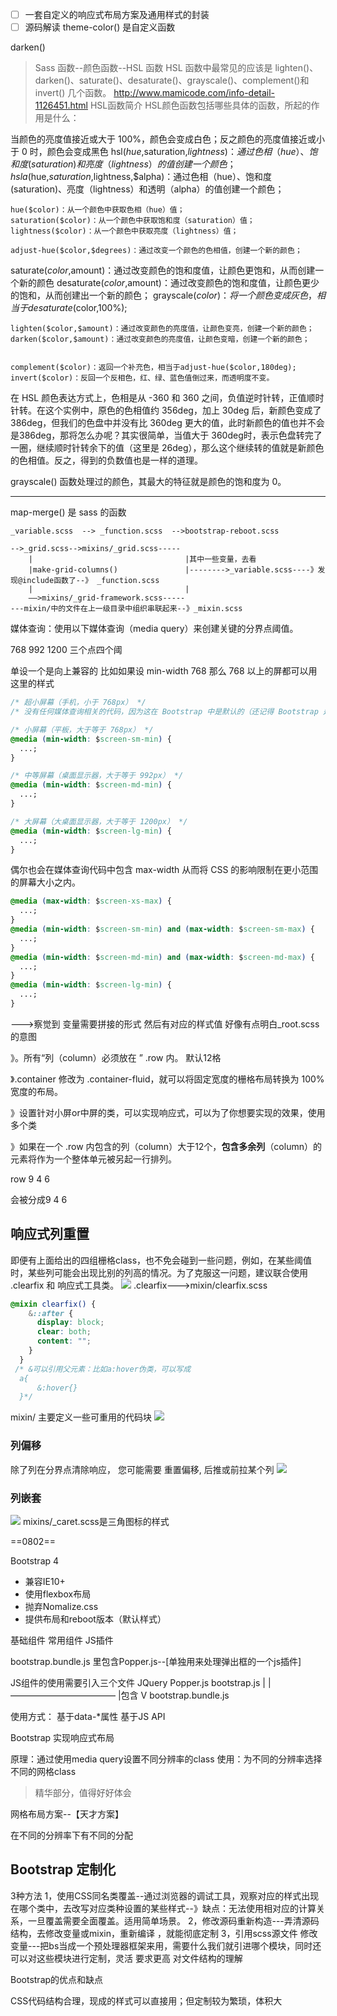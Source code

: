 - [ ] 一套自定义的响应式布局方案及通用样式的封装
- [ ] 源码解读
      theme-color() 是自定义函数

darken()

> Sass 函数--颜色函数--HSL 函数
> HSL 函数中最常见的应该是 lighten()、darken()、saturate()、desaturate()、grayscale()、complement()和 invert() 几个函数。
> http://www.mamicode.com/info-detail-1126451.html
HSL函数简介
HSL颜色函数包括哪些具体的函数，所起的作用是什么：

当颜色的亮度值接近或大于 100%，颜色会变成白色；反之颜色的亮度值接近或小于 0 时，颜色会变成黑色
    hsl($hue,$saturation,$lightness)：通过色相（hue）、饱和度(saturation)和亮度（lightness）的值创建一个颜色；
    hsla($hue,$saturation,$lightness,$alpha)：通过色相（hue）、饱和度(saturation)、亮度（lightness）和透明（alpha）的值创建一个颜色；

    hue($color)：从一个颜色中获取色相（hue）值；
    saturation($color)：从一个颜色中获取饱和度（saturation）值；
    lightness($color)：从一个颜色中获取亮度（lightness）值；

    adjust-hue($color,$degrees)：通过改变一个颜色的色相值，创建一个新的颜色；

saturate($color,$amount)：通过改变颜色的饱和度值，让颜色更饱和，从而创建一个新的颜色
    desaturate($color,$amount)：通过改变颜色的饱和度值，让颜色更少的饱和，从而创建出一个新的颜色；
    grayscale($color)：将一个颜色变成灰色，相当于desaturate($color,100%);
    
    lighten($color,$amount)：通过改变颜色的亮度值，让颜色变亮，创建一个新的颜色；
    darken($color,$amount)：通过改变颜色的亮度值，让颜色变暗，创建一个新的颜色；

    
    complement($color)：返回一个补充色，相当于adjust-hue($color,180deg);
    invert($color)：反回一个反相色，红、绿、蓝色值倒过来，而透明度不变。

在 HSL 颜色表达方式上，色相是从 -360 和 360 之间，负值逆时针转，正值顺时针转。在这个实例中，原色的色相值约 356deg，加上 30deg 后，新颜色变成了 386deg，但我们的色盘中并没有比 360deg 更大的值，此时新颜色的值也并不会是386deg，那将怎么办呢？其实很简单，当值大于 360deg时，表示色盘转完了一圈，继续顺时针转余下的值（这里是 26deg），那么这个继续转的值就是新颜色的色相值。反之，得到的负数值也是一样的道理。

grayscale() 函数处理过的颜色，其最大的特征就是颜色的饱和度为 0。

---

map-merge() 是 sass 的函数

```
_variable.scss  --> _function.scss  -->bootstrap-reboot.scss

-->_grid.scss-->mixins/_grid.scss-----
    |                                  |其中一些变量，去看
    |make-grid-columns()               |-------->_variable.scss----》发现@include函数了--》 _function.scss
    |                                  |
    ——>mixins/_grid-framework.scss-----
---mixin/中的文件在上一级目录中组织串联起来--》_mixin.scss
```

媒体查询：使用以下媒体查询（media query）来创建关键的分界点阈值。

768 992 1200 三个点四个阈

单设一个是向上兼容的 比如如果设 min-width 768 那么 768 以上的屏都可以用这里的样式

```css
/* 超小屏幕（手机，小于 768px） */
/* 没有任何媒体查询相关的代码，因为这在 Bootstrap 中是默认的（还记得 Bootstrap 是移动设备优先） */

/* 小屏幕（平板，大于等于 768px） */
@media (min-width: $screen-sm-min) {
  ...;
}

/* 中等屏幕（桌面显示器，大于等于 992px） */
@media (min-width: $screen-md-min) {
  ...;
}

/* 大屏幕（大桌面显示器，大于等于 1200px） */
@media (min-width: $screen-lg-min) {
  ...;
}
```

偶尔也会在媒体查询代码中包含 max-width 从而将 CSS 的影响限制在更小范围的屏幕大小之内。

```css
@media (max-width: $screen-xs-max) {
  ...;
}
@media (min-width: $screen-sm-min) and (max-width: $screen-sm-max) {
  ...;
}
@media (min-width: $screen-md-min) and (max-width: $screen-md-max) {
  ...;
}
@media (min-width: $screen-lg-min) {
  ...;
}
```

--->察觉到 变量需要拼接的形式 然后有对应的样式值  好像有点明白_root.scss的意图

》。所有“列（column）必须放在 ” .row 内。 默认12格

》.container 修改为 .container-fluid，就可以将固定宽度的栅格布局转换为 100% 宽度的布局。

》设置针对小屏or中屏的类，可以实现响应式，可以为了你想要实现的效果，使用多个类

》如果在一个 .row 内包含的列（column）大于12个，**包含多余列**（column）的元素将作为一个整体单元被另起一行排列。

row
    9
    4
    6

会被分成9
        4 6

## 响应式列重置
即便有上面给出的四组栅格class，也不免会碰到一些问题，例如，在某些阈值时，某些列可能会出现比别的列高的情况。为了克服这一问题，建议联合使用 .clearfix 和 响应式工具类。
![]('./assets/clearfix.png')
.clearfix--->mixin/clearfix.scss
```scss
@mixin clearfix() {
    &::after {
      display: block;
      clear: both;
      content: "";
    }
  }
 /* &可以引用父元素：比如a:hover伪类，可以写成
  a{
      &:hover{}
  }*/
```
mixin/ 主要定义一些可重用的代码块 
![]('./assets/列排序.png')
### 列偏移
除了列在分界点清除响应， 您可能需要 重置偏移, 后推或前拉某个列
![]('./assets/列偏移.png')
### 列嵌套
![]('./assets/列嵌套.png')
mixins/_caret.scss是三角图标的样式


==0802==

Bootstrap 4

- 兼容IE10+
- 使用flexbox布局
- 抛弃Nomalize.css
- 提供布局和reboot版本（默认样式）

基础组件 常用组件 JS插件

bootstrap.bundle.js 里包含Popper.js--[单独用来处理弹出框的一个js插件]

JS组件的使用需要引入三个文件
JQuery Popper.js bootstrap.js
          |         |
          ————————————
                |包含
                V
          bootstrap.bundle.js

使用方式：
  基于data-*属性
  基于JS API

Bootstrap 实现响应式布局

原理：通过使用media query设置不同分辨率的class
使用：为不同的分辨率选择不同的网格class

>精华部分，值得好好体会

网格布局方案--【天才方案】

在不同的分辨率下有不同的分配

## Bootstrap 定制化
3种方法
1，使用CSS同名类覆盖--通过浏览器的调试工具，观察对应的样式出现在哪个类中，去改写对应类种设置的某些样式--》缺点：无法使用相对应的计算关系，一旦覆盖需要全面覆盖。适用简单场景。
2，修改源码重新构造---弄清源码结构，去修改变量或mixin，重新编译 ，就能彻底定制
3，引用scss源文件 修改变量---把bs当成一个预处理器框架来用，需要什么我们就引进哪个模块，同时还可以对这些模块进行定制，灵活 要求更高 对文件结构的理解

Bootstrap的优点和缺点

CSS代码结构合理，现成的样式可以直接用；但定制较为繁琐，体积大